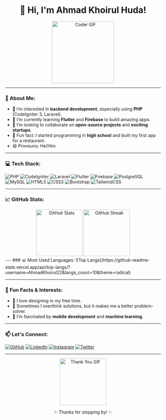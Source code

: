 <div align="center">
  <h1>👋 Hi, I'm Ahmad Khoirul Huda!</h1>
  <img src="https://media.giphy.com/media/1hQIxACcoZXAoOwMOG/giphy.gif" alt="Coder GIF" width="200"/>
</div>

---

### 👀 About Me:
- 🌟 I’m interested in **backend development**, especially using **PHP** (CodeIgniter 3, Laravel).
- 🌱 I’m currently learning **Flutter** and **Firebase** to build amazing apps.
- 💼 I’m looking to collaborate on **open-source projects** and **exciting startups**.
- 📖 Fun fact: I started programming in **high school** and built my first app for a restaurant.
- 😄 Pronouns: He/Him.

---

### 💻 Tech Stack:
![PHP](https://img.shields.io/badge/PHP-777BB4?style=flat-square&logo=php&logoColor=white)
![CodeIgniter](https://img.shields.io/badge/CodeIgniter-EE4623?style=flat-square&logo=codeigniter&logoColor=white)
![Laravel](https://img.shields.io/badge/Laravel-FF2D20?style=flat-square&logo=laravel&logoColor=white)
![Flutter](https://img.shields.io/badge/Flutter-02569B?style=flat-square&logo=flutter&logoColor=white)
![Firebase](https://img.shields.io/badge/Firebase-FFCA28?style=flat-square&logo=firebase&logoColor=black)
![PostgreSQL](https://img.shields.io/badge/PostgreSQL-4169E1?style=flat-square&logo=postgresql&logoColor=white)
![MySQL](https://img.shields.io/badge/MySQL-4479A1?style=flat-square&logo=mysql&logoColor=white)
![HTML5](https://img.shields.io/badge/HTML5-E34F26?style=flat-square&logo=html5&logoColor=white)
![CSS3](https://img.shields.io/badge/CSS3-1572B6?style=flat-square&logo=css3&logoColor=white)
![Bootstrap](https://img.shields.io/badge/Bootstrap-7952B3?style=flat-square&logo=bootstrap&logoColor=white)
![TailwindCSS](https://img.shields.io/badge/TailwindCSS-06B6D4?style=flat-square&logo=tailwindcss&logoColor=white)

---

### 📈 GitHub Stats:
<div align="center">
  <img src="https://github-readme-stats.vercel.app/api?username=AhmadKhoirul22&show_icons=true&theme=radical" alt="GitHub Stats" height="150px"/>
  <img src="https://streak-stats.demolab.com/?user=AhmadKhoirul22&theme=radical&hide_border=true&date_format=j%20M%5B%20Y%5D&cache_seconds=86400" alt="GitHub Streak" height="150px"/>
</div>
<!-- &cache_seconds=86400 -->
---
### 📊 Most Used Languages:
![Top Langs](https://github-readme-stats.vercel.app/api/top-langs/?username=AhmadKhoirul22&langs_count=10&theme=radical)

---

### 🎯 Fun Facts & Interests:
- 🎨 I love designing in my free time.
- 🤔 Sometimes I overthink solutions, but it makes me a better problem-solver.
- 📱 I’m fascinated by **mobile development** and **machine learning**.

---

### 📫 Let's Connect:
[![GitHub](https://img.shields.io/badge/GitHub-181717?style=flat-square&logo=github&logoColor=white)](https://github.com/AhmadKhoirul22)
[![LinkedIn](https://img.shields.io/badge/LinkedIn-0077B5?style=flat-square&logo=linkedin&logoColor=white)](https://www.linkedin.com/in/your-linkedin)
[![Instagram](https://img.shields.io/badge/Instagram-E4405F?style=flat-square&logo=instagram&logoColor=white)](https://instagram.com/rise.try)
[![Twitter](https://img.shields.io/badge/Twitter-1DA1F2?style=flat-square&logo=twitter&logoColor=white)](https://twitter.com/your_twitter)

---

<div align="center">
  <img src="https://media.giphy.com/media/13HgwGsXF0aiGY/giphy.gif" alt="Thank You GIF" width="150"/>
  <p>✨ Thanks for stopping by! ✨</p>
</div>
